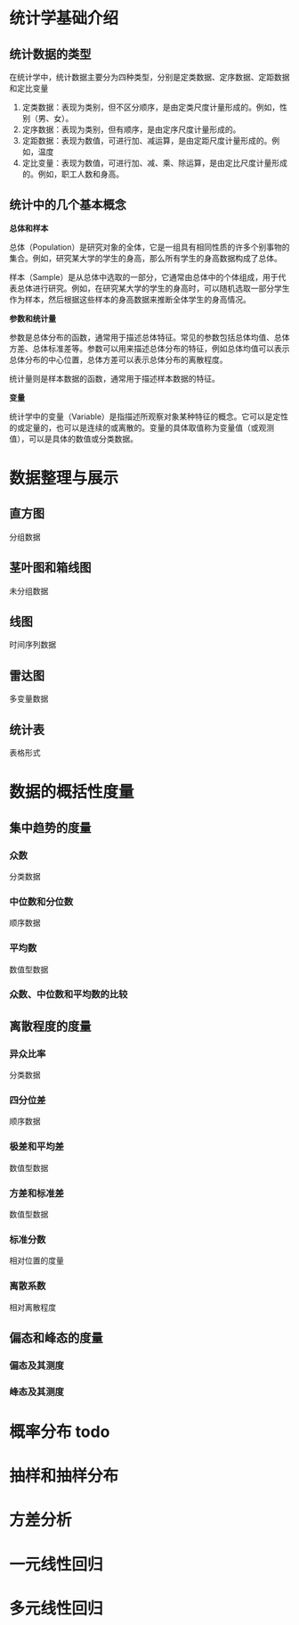 # 统计学基础介绍

## 统计数据的类型

在统计学中，统计数据主要分为四种类型，分别是定类数据、定序数据、定距数据和定比变量

1. 定类数据：表现为类别，但不区分顺序，是由定类尺度计量形成的。例如，性别（男、女）。
2. 定序数据：表现为类别，但有顺序，是由定序尺度计量形成的。
3. 定距数据：表现为数值，可进行加、减运算，是由定距尺度计量形成的。例如，温度
4. 定比变量：表现为数值，可进行加、减、乘、除运算，是由定比尺度计量形成的。例如，职工人数和身高。

## 统计中的几个基本概念

**总体和样本**

总体（Population）是研究对象的全体，它是一组具有相同性质的许多个别事物的集合。例如，研究某大学的学生的身高，那么所有学生的身高数据构成了总体。



样本（Sample）是从总体中选取的一部分，它通常由总体中的个体组成，用于代表总体进行研究。例如，在研究某大学的学生的身高时，可以随机选取一部分学生作为样本，然后根据这些样本的身高数据来推断全体学生的身高情况。



**参数和统计量**

参数是总体分布的函数，通常用于描述总体特征。常见的参数包括总体均值、总体方差、总体标准差等。参数可以用来描述总体分布的特征，例如总体均值可以表示总体分布的中心位置，总体方差可以表示总体分布的离散程度。

统计量则是样本数据的函数，通常用于描述样本数据的特征。

**变量**

统计学中的变量（Variable）是指描述所观察对象某种特征的概念。它可以是定性的或定量的，也可以是连续的或离散的。变量的具体取值称为变量值（或观测值），可以是具体的数值或分类数据。

# 数据整理与展示

## 直方图

分组数据



## 茎叶图和箱线图

未分组数据



## 线图

时间序列数据



## 雷达图

多变量数据



## 统计表

表格形式

# 数据的概括性度量

## 集中趋势的度量

### 众数

分类数据



### 中位数和分位数

顺序数据



### 平均数

数值型数据



### 众数、中位数和平均数的比较



## 离散程度的度量

### 异众比率

分类数据



### 四分位差

顺序数据



### 极差和平均差

数值型数据



### 方差和标准差

数值型数据



### 标准分数

相对位置的度量



### 离散系数

相对离散程度



## 偏态和峰态的度量

### 偏态及其测度



### 峰态及其测度



# 概率分布 todo



# 抽样和抽样分布



# 方差分析



# 一元线性回归



# 多元线性回归



